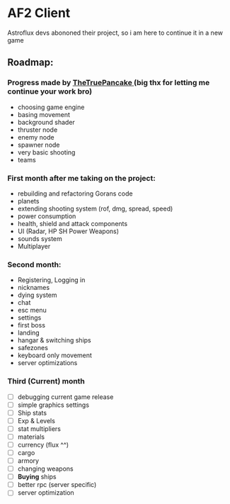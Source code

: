 # AF2 Client
Astroflux devs abononed their project, so i am here to continue it in a new game

## Roadmap:

### Progress made by <a href="https://github.com/GoranPetrusev"> TheTruePancake </a> (big thx for letting me continue your work bro)
- choosing game engine
- basing movement
- background shader
- thruster node
- enemy node
- spawner node
- very basic shooting
- teams

### First month after me taking on the project:
- rebuilding and refactoring Gorans code
- planets
- extending shooting system (rof, dmg, spread, speed)
- power consumption
- health, shield and attack components
- UI (Radar, HP SH Power Weapons)
- sounds system
- Multiplayer

### Second month:
- Registering, Logging in
- nicknames
- dying system
- chat
- esc menu
- settings
- first boss
- landing
- hangar & switching ships
- safezones
- keyboard only movement
- server optimizations

### Third (Current) month
- [ ] debugging current game release
- [ ] simple graphics settings
- [ ] Ship stats
- [ ] Exp & Levels
- [ ] stat multipliers
- [ ] materials
- [ ] currency (flux ^^)
- [ ] cargo
- [ ] armory
- [ ] changing weapons
- [ ] __Buying__ ships
- [ ] better rpc (server specific)
- [ ] server optimization
